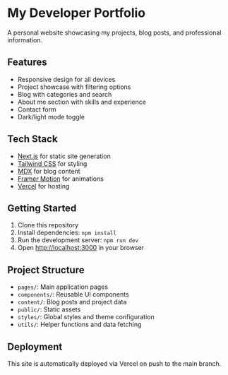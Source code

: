 # My Developer Portfolio

A personal website showcasing my projects, blog posts, and professional information.

## Features

- Responsive design for all devices
- Project showcase with filtering options
- Blog with categories and search
- About me section with skills and experience
- Contact form
- Dark/light mode toggle

## Tech Stack

- [Next.js](https://nextjs.org/) for static site generation
- [Tailwind CSS](https://tailwindcss.com/) for styling
- [MDX](https://mdxjs.com/) for blog content
- [Framer Motion](https://www.framer.com/motion/) for animations
- [Vercel](https://vercel.com/) for hosting

## Getting Started

1. Clone this repository
2. Install dependencies: `npm install`
3. Run the development server: `npm run dev`
4. Open [http://localhost:3000](http://localhost:3000) in your browser

## Project Structure

- `pages/`: Main application pages
- `components/`: Reusable UI components
- `content/`: Blog posts and project data
- `public/`: Static assets
- `styles/`: Global styles and theme configuration
- `utils/`: Helper functions and data fetching

## Deployment

This site is automatically deployed via Vercel on push to the main branch.
